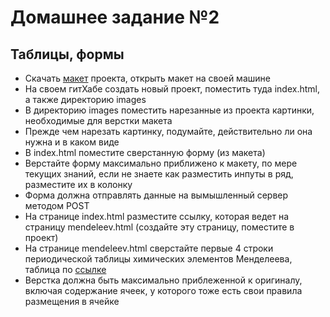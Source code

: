 <h1>Домашнее задание №2</h1>
<h2>Таблицы, формы</h2>

<ul>
<li>Скачать <a href="./../data/foliac.psd">макет</a> проекта, открыть макет на своей машине</li>
<li>На своем гитХабе создать новый проект, поместить туда index.html, а также директорию images</li>
<li>В директорию images поместить нарезанные из проекта картинки, необходимые для верстки макета</li>
<li>Прежде чем нарезать картинку, подумайте, действительно ли она нужна и в каком виде</li>
<li>В index.html поместите сверстанную форму (из макета)</li>
<li>Верстайте форму максимально приближено к макету, по мере текущих знаний, если не знаете как разместить инпуты в ряд, разместите их в колонку</li>
<li>Форма должна отправлять данные на вымышленный сервер методом POST</li>
<li>На странице index.html разместите ссылку, которая ведет на страницу mendeleev.html (создайте эту страницу, поместите в проект)</li>
<li>На странице mendeleev.html сверстайте первые 4 строки периодической таблицы химических элементов Менделеева, таблица по <a href="./../data/mendeleev.jpg">ссылке</a></li>
<li>Верстка должна быть максимально приблеженной к оригиналу, включая содержание ячеек, у которого тоже есть свои правила размещения в ячейке</li>
</ul>